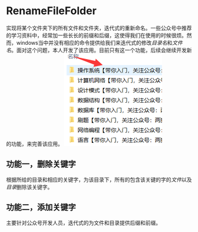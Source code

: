 # RenameFileFolder
  实现将某个文件夹下的所有文件和文件夹，迭代式的重新命名。一些公众号中推荐的学习资料中，经常加一些长长的前缀和后缀，这使得我们在使用的时候很烦。然而，windows当中并没有相应的命令提供给我们来迭代式的修改*目录名*和*文件名*。面对这个问题，本人开发了该应用。目前只有这一个功能，后续会继续开发新的功能，来完善该应用。
  ![image](https://github.com/Jmt1995/RenameFileFolder/blob/master/images/motivation.png)

 
 ## 功能一，删除关键字
 根据所给的目录和相应的关键字，为该目录下，所有的包含该关键的字的*文件*以及*目录*删除该关键字。
 ## 功能二，添加关键字 
 主要针对公众号开发人员，迭代式的为文件和目录提供后缀和前缀。
